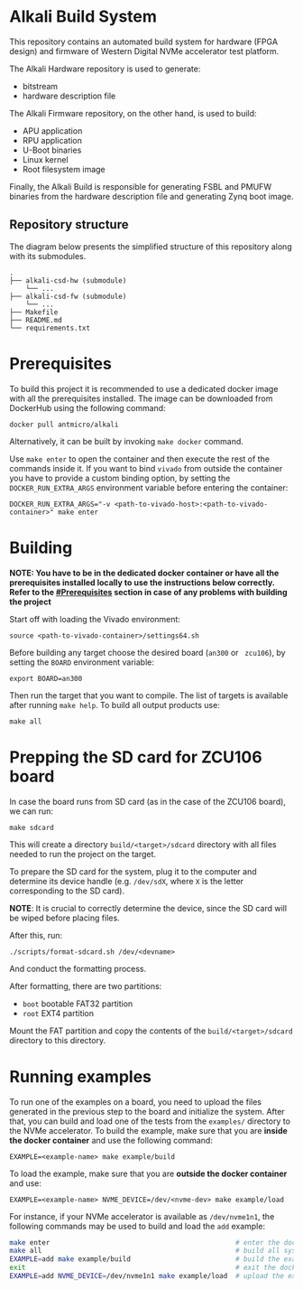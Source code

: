 # Alkali Build System

This repository contains an automated build system for hardware (FPGA design)
and firmware of Western Digital NVMe accelerator test platform.

The Alkali Hardware repository is used to generate:
* bitstream
* hardware description file

The Alkali Firmware repository, on the other hand, is used to build:
* APU application
* RPU application
* U-Boot binaries
* Linux kernel
* Root filesystem image

Finally, the Alkali Build is responsible for generating FSBL and PMUFW
binaries from the hardware description file and generating Zynq boot image.

## Repository structure

The diagram below presents the simplified structure of this repository along with its submodules.
```
.
├── alkali-csd-hw (submodule)
    └── ...
├── alkali-csd-fw (submodule)
    └── ...
├── Makefile
├── README.md
└── requirements.txt
```

# Prerequisites

To build this project it is recommended to use a dedicated docker image
with all the prerequisites installed. The image can be downloaded from
DockerHub using the following command:
```
docker pull antmicro/alkali
```
Alternatively, it can be built by invoking `make docker` command.

Use `make enter` to open the container and then execute the rest of
the commands inside it. If you want to bind `vivado` from outside
the container you have to provide a custom binding option, by setting the
`DOCKER_RUN_EXTRA_ARGS` environment variable before entering the container:
```
DOCKER_RUN_EXTRA_ARGS="-v <path-to-vivado-host>:<path-to-vivado-container>" make enter
```

# Building

**NOTE: You have to be in the dedicated docker container or have all
the prerequisites installed locally to use the instructions below correctly.
Refer to the [#Prerequisites](#prerequisites) section in case of any problems
with building the project**

Start off with loading the Vivado environment:
```
source <path-to-vivado-container>/settings64.sh
```

Before building any target choose the desired board (`an300` or ` zcu106`),
by setting the `BOARD` environment variable:
```
export BOARD=an300
```

Then run the target that you want to compile. The list of targets is available
after running `make help`. To build all output products use:
```
make all
```

# Prepping the SD card for ZCU106 board

In case the board runs from SD card (as in the case of the ZCU106 board), we can run:
```
make sdcard
```

This will create a directory `build/<target>/sdcard` directory with all files needed to run the project on the target.

To prepare the SD card for the system, plug it to the computer and determine its device handle (e.g. `/dev/sdX`, where `X` is the letter corresponding to the SD card).

**NOTE**: It is crucial to correctly determine the device, since the SD card will be wiped before placing files.

After this, run:

```
./scripts/format-sdcard.sh /dev/<devname>
```

And conduct the formatting process.

After formatting, there are two partitions:

* `boot` bootable FAT32 partition
* `root` EXT4 partition

Mount the FAT partition and copy the contents of the `build/<target>/sdcard` directory to this directory.

# Running examples

To run one of the examples on a board, you need to upload the files generated
in the previous step to the board and initialize the system. After that,
you can build and load one of the tests from the `examples/` directory to
the NVMe accelerator. To build the example, make sure that you are
**inside the docker container** and use the following command:
```
EXAMPLE=<example-name> make example/build
```
To load the example, make sure that you are **outside the docker container** and use:
```
EXAMPLE=<example-name> NVME_DEVICE=/dev/<nvme-dev> make example/load
```

For instance, if your NVMe accelerator is available as `/dev/nvme1n1`,
the following commands may be used to build and load the `add` example:

```bash
make enter                                              # enter the docker container
make all                                                # build all system components
EXAMPLE=add make example/build                          # build the example
exit                                                    # exit the docker container
EXAMPLE=add NVME_DEVICE=/dev/nvme1n1 make example/load  # upload the example to the board
```
